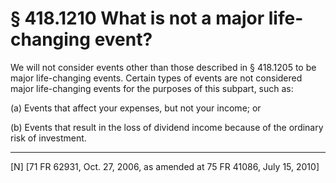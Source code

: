 # § 418.1210   What is not a major life-changing event?

We will not consider events other than those described in § 418.1205 to be major life-changing events. Certain types of events are not considered major life-changing events for the purposes of this subpart, such as:


(a) Events that affect your expenses, but not your income; or


(b) Events that result in the loss of dividend income because of the ordinary risk of investment.



---

[N] [71 FR 62931, Oct. 27, 2006, as amended at 75 FR 41086, July 15, 2010]




